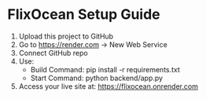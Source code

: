 # FlixOcean Setup Guide

1. Upload this project to GitHub
2. Go to https://render.com → New Web Service
3. Connect GitHub repo
4. Use:
   - Build Command: pip install -r requirements.txt
   - Start Command: python backend/app.py
5. Access your live site at: https://flixocean.onrender.com
